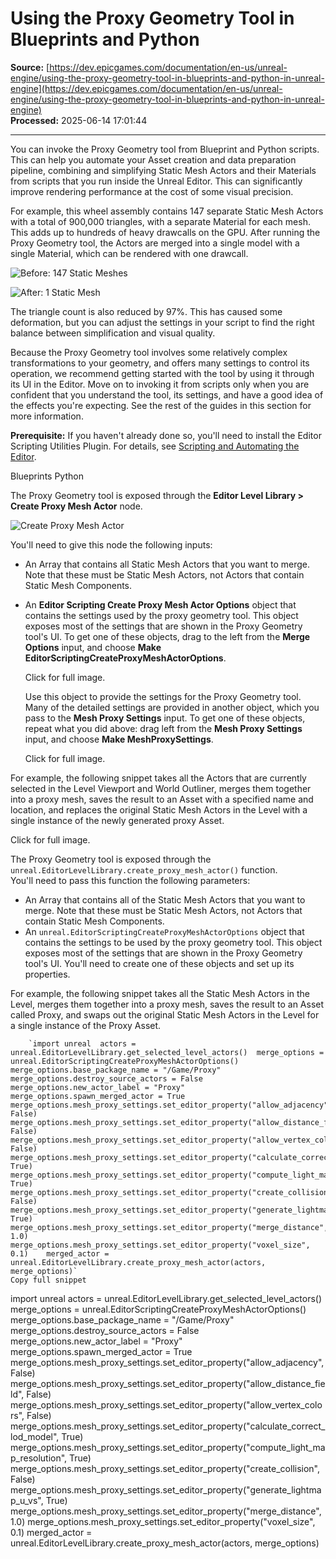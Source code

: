 # Using the Proxy Geometry Tool in Blueprints and Python

**Source:** [https://dev.epicgames.com/documentation/en-us/unreal-engine/using-the-proxy-geometry-tool-in-blueprints-and-python-in-unreal-engine](https://dev.epicgames.com/documentation/en-us/unreal-engine/using-the-proxy-geometry-tool-in-blueprints-and-python-in-unreal-engine)  
**Processed:** 2025-06-14 17:01:44

---

You can invoke the Proxy Geometry tool from Blueprint and Python scripts. This can help you automate your Asset creation and data preparation pipeline, combining and simplifying Static Mesh Actors and their Materials from scripts that you run inside the Unreal Editor. This can significantly improve rendering performance at the cost of some visual precision.

For example, this wheel assembly contains 147 separate Static Mesh Actors with a total of 900,000 triangles, with a separate Material for each mesh. This adds up to hundreds of heavy drawcalls on the GPU. After running the Proxy Geometry tool, the Actors are merged into a single model with a single Material, which can be rendered with one drawcall.

![Before: 147 Static Meshes](https://d1iv7db44yhgxn.cloudfront.net/documentation/images/2c6f4f18-c1aa-414a-b0d2-b108179200c5/proxygeom-wheel-before-1.png)

![After: 1 Static Mesh](https://d1iv7db44yhgxn.cloudfront.net/documentation/images/d269370b-5a35-461e-999f-c7e4d28dbef6/proxygeom-wheel-after.png)

The triangle count is also reduced by 97%. This has caused some deformation, but you can adjust the settings in your script to find the right balance between simplification and visual quality.

Because the Proxy Geometry tool involves some relatively complex transformations to your geometry, and offers many settings to control its operation, we recommend getting started with the tool by using it through its UI in the Editor. Move on to invoking it from scripts only when you are confident that you understand the tool, its settings, and have a good idea of the effects you're expecting. See the rest of the guides in this section for more information.

**Prerequisite:** If you haven't already done so, you'll need to install the Editor Scripting Utilities Plugin. For details, see [Scripting and Automating the Editor](/documentation/en-us/unreal-engine/scripting-and-automating-the-unreal-editor).

Blueprints Python

The Proxy Geometry tool is exposed through the **Editor Level Library > Create Proxy Mesh Actor** node.

![Create Proxy Mesh Actor](https://d1iv7db44yhgxn.cloudfront.net/documentation/images/39c4b83e-a767-4d8a-a3d2-8ff58797fd54/proxy-scripting-createproxymeshactor.png "Create Proxy Mesh Actor")

You'll need to give this node the following inputs:

-   An Array that contains all Static Mesh Actors that you want to merge. Note that these must be Static Mesh Actors, not Actors that contain Static Mesh Components.
-   An **Editor Scripting Create Proxy Mesh Actor Options** object that contains the settings used by the proxy geometry tool. This object exposes most of the settings that are shown in the Proxy Geometry tool's UI. To get one of these objects, drag to the left from the **Merge Options** input, and choose **Make EditorScriptingCreateProxyMeshActorOptions**.
    
    Click for full image.
    
    Use this object to provide the settings for the Proxy Geometry tool. Many of the detailed settings are provided in another object, which you pass to the **Mesh Proxy Settings** input. To get one of these objects, repeat what you did above: drag left from the **Mesh Proxy Settings** input, and choose **Make MeshProxySettings**.
    
    Click for full image.
    

For example, the following snippet takes all the Actors that are currently selected in the Level Viewport and World Outliner, merges them together into a proxy mesh, saves the result to an Asset with a specified name and location, and replaces the original Static Mesh Actors in the Level with a single instance of the newly generated proxy Asset.

Click for full image.

The Proxy Geometry tool is exposed through the `unreal.EditorLevelLibrary.create_proxy_mesh_actor()` function. You'll need to pass this function the following parameters:

-   An Array that contains all of the Static Mesh Actors that you want to merge. Note that these must be Static Mesh Actors, not Actors that contain Static Mesh Components.
-   An `unreal.EditorScriptingCreateProxyMeshActorOptions` object that contains the settings to be used by the proxy geometry tool. This object exposes most of the settings that are shown in the Proxy Geometry tool's UI. You'll need to create one of these objects and set up its properties.

For example, the following snippet takes all the Static Mesh Actors in the Level, merges them together into a proxy mesh, saves the result to an Asset called Proxy, and swaps out the original Static Mesh Actors in the Level for a single instance of the Proxy Asset.

```
	`import unreal 	actors = unreal.EditorLevelLibrary.get_selected_level_actors() 	merge_options = unreal.EditorScriptingCreateProxyMeshActorOptions() 	merge_options.base_package_name = "/Game/Proxy" 	merge_options.destroy_source_actors = False 	merge_options.new_actor_label = "Proxy" 	merge_options.spawn_merged_actor = True 	merge_options.mesh_proxy_settings.set_editor_property("allow_adjacency", False) 	merge_options.mesh_proxy_settings.set_editor_property("allow_distance_field", False) 	merge_options.mesh_proxy_settings.set_editor_property("allow_vertex_colors", False) 	merge_options.mesh_proxy_settings.set_editor_property("calculate_correct_lod_model", True) 	merge_options.mesh_proxy_settings.set_editor_property("compute_light_map_resolution", True) 	merge_options.mesh_proxy_settings.set_editor_property("create_collision", False) 	merge_options.mesh_proxy_settings.set_editor_property("generate_lightmap_u_vs", True) 	merge_options.mesh_proxy_settings.set_editor_property("merge_distance", 1.0) 	merge_options.mesh_proxy_settings.set_editor_property("voxel_size", 0.1) 	merged_actor = unreal.EditorLevelLibrary.create_proxy_mesh_actor(actors, merge_options)`
Copy full snippet
```
import unreal actors = unreal.EditorLevelLibrary.get\_selected\_level\_actors() merge\_options = unreal.EditorScriptingCreateProxyMeshActorOptions() merge\_options.base\_package\_name = "/Game/Proxy" merge\_options.destroy\_source\_actors = False merge\_options.new\_actor\_label = "Proxy" merge\_options.spawn\_merged\_actor = True merge\_options.mesh\_proxy\_settings.set\_editor\_property("allow\_adjacency", False) merge\_options.mesh\_proxy\_settings.set\_editor\_property("allow\_distance\_field", False) merge\_options.mesh\_proxy\_settings.set\_editor\_property("allow\_vertex\_colors", False) merge\_options.mesh\_proxy\_settings.set\_editor\_property("calculate\_correct\_lod\_model", True) merge\_options.mesh\_proxy\_settings.set\_editor\_property("compute\_light\_map\_resolution", True) merge\_options.mesh\_proxy\_settings.set\_editor\_property("create\_collision", False) merge\_options.mesh\_proxy\_settings.set\_editor\_property("generate\_lightmap\_u\_vs", True) merge\_options.mesh\_proxy\_settings.set\_editor\_property("merge\_distance", 1.0) merge\_options.mesh\_proxy\_settings.set\_editor\_property("voxel\_size", 0.1) merged\_actor = unreal.EditorLevelLibrary.create\_proxy\_mesh\_actor(actors, merge\_options)